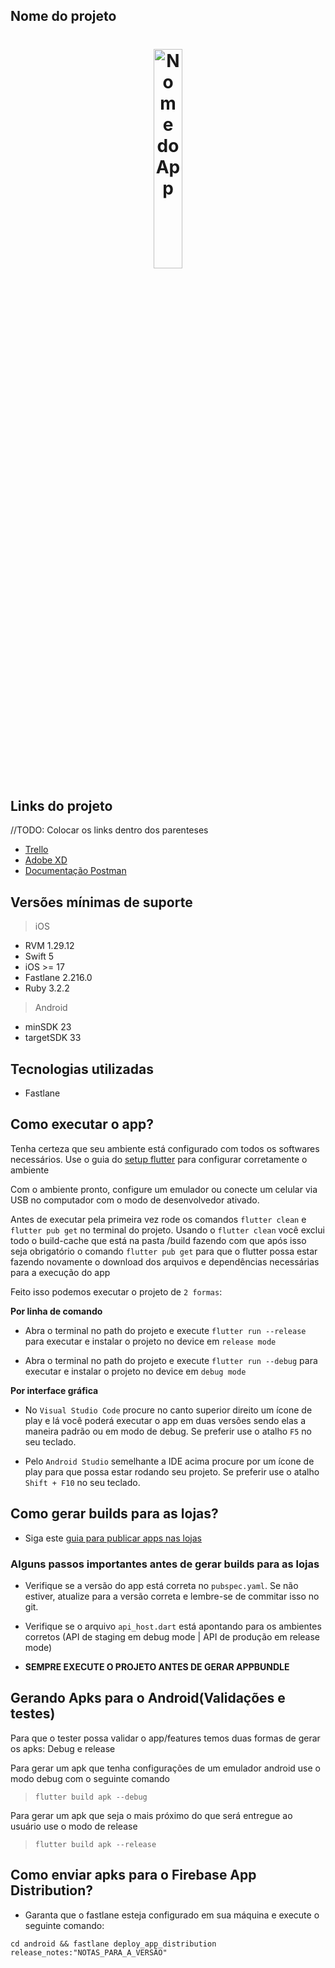 ## Nome do projeto

<div align="center">
    <h1 align="center">
        <img align="center" alt="Nome do App " title="App Template" src="Link da logo do App"  width=30%/>
    </h1>
</div> 

## Links do projeto

//TODO: Colocar os links dentro dos parenteses
- [Trello]()
- [Adobe XD]()
- [Documentação Postman]()

## Versões mínimas de suporte

> iOS

- RVM 1.29.12
- Swift 5
- iOS >= 17
- Fastlane 2.216.0
- Ruby 3.2.2

> Android

- minSDK 23
- targetSDK 33

## Tecnologias utilizadas

- Fastlane

## Como executar o app?

Tenha certeza que seu ambiente está configurado com todos os softwares necessários. Use o guia do [setup flutter](https://gitlab.com/jera-software/configs-flutter/-/blob/develop/guides/setup_guide.md) para configurar corretamente o ambiente

Com o ambiente pronto, configure um emulador ou conecte um celular via USB no computador com o modo de desenvolvedor ativado.

Antes de executar pela primeira vez rode os comandos `flutter clean` e `flutter pub get` no terminal do projeto. Usando o `flutter clean` você exclui todo o build-cache que está na pasta /build fazendo com que após isso seja obrigatório o comando `flutter pub get` para que o flutter possa estar fazendo novamente o download dos arquivos e dependências necessárias para a execução do app

Feito isso podemos executar o projeto de `2 formas`:

**Por linha de comando**

- Abra o terminal no path do projeto e execute `flutter run --release` para executar e instalar o projeto no device em `release mode`

- Abra o terminal no path do projeto e execute `flutter run --debug` para executar e instalar o projeto no device em `debug mode`

**Por interface gráfica**

- No `Visual Studio Code` procure no canto superior direito um ícone de play e lá você poderá executar o app em duas versões sendo elas a maneira padrão ou em modo de debug. Se preferir use o atalho `F5` no seu teclado.

- Pelo `Android Studio` semelhante a IDE acima procure por um ícone de play para que possa estar rodando seu projeto. Se preferir use o atalho `Shift + F10` no seu teclado.

## Como gerar builds para as lojas?

- Siga este [guia para publicar apps nas lojas](https://gitlab.com/jera-software/configs-flutter/-/blob/develop/guides/setup_and_publish_app.md?ref_type=heads)

### **Alguns passos importantes antes de gerar builds para as lojas**

- Verifique se a versão do app está correta no `pubspec.yaml`. Se não estiver, atualize para a versão correta e lembre-se de commitar isso no git.
- Verifique se o arquivo `api_host.dart` está apontando para os ambientes corretos (API de staging em debug mode | API de produção em release mode)

- **SEMPRE EXECUTE O PROJETO ANTES DE GERAR APPBUNDLE**

## **Gerando Apks para o Android(Validações e testes)**

Para que o tester possa validar o app/features temos duas formas de gerar os apks: Debug e release

Para gerar um apk que tenha configurações de um emulador android use o modo debug com o seguinte comando

> `flutter build apk --debug`

Para gerar um apk que seja o mais próximo do que será entregue ao usuário use o modo de release

> `flutter build apk --release`

## Como enviar apks para o Firebase App Distribution?
- Garanta que o fastlane esteja configurado em sua máquina e execute o seguinte comando:

```
cd android && fastlane deploy_app_distribution release_notes:"NOTAS_PARA_A_VERSÃO"
```

